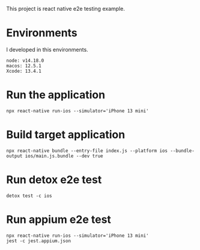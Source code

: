 This project is react native e2e testing example.

# Environments
I developed in this environments.
```
node: v14.18.0
macos: 12.5.1
Xcode: 13.4.1
```

# Run the application
```
npx react-native run-ios --simulator='iPhone 13 mini'
```

# Build target application
```
npx react-native bundle --entry-file index.js --platform ios --bundle-output ios/main.js.bundle --dev true
```

# Run detox e2e test
```
detox test -c ios
```

# Run appium e2e test
```
npx react-native run-ios --simulator='iPhone 13 mini'
jest -c jest.appium.json
```

